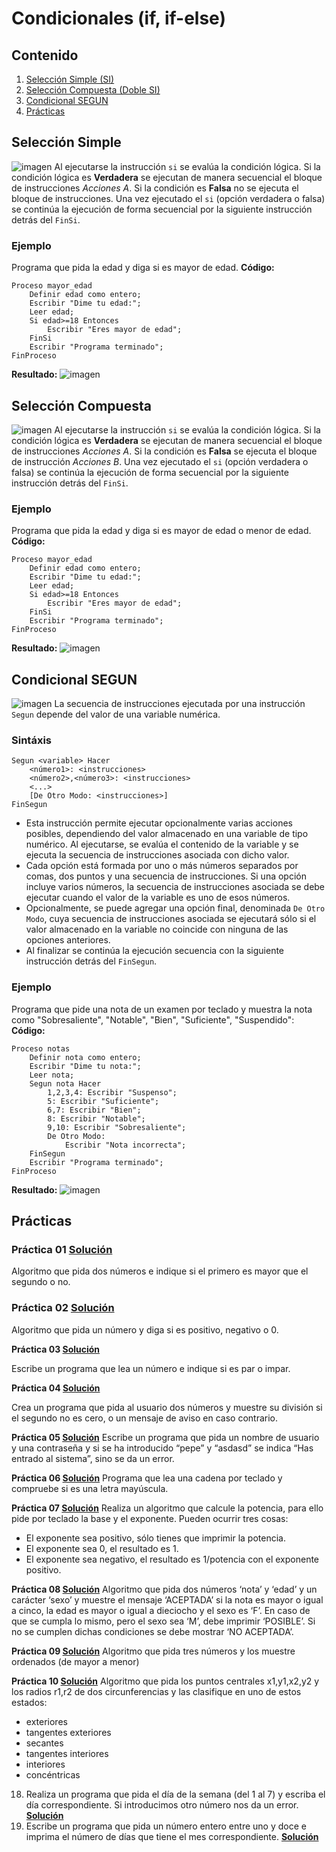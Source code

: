 # Condicionales (if, if-else)

## Contenido
1. [Selección Simple (SI)](#Selección-Simple)
2. [Selección Compuesta (Doble SI)](#Selección-Compuesta)
3. [Condicional SEGUN](#Condicional-SEGUN)
4. [Prácticas](#Prácticas)


## Selección Simple
![imagen](https://github.com/josedom24/curso_programacion/raw/master/curso/u17/img/si.png)
Al ejecutarse la instrucción `si` se evalúa la condición lógica. Si la condición lógica es **Verdadera** se ejecutan de manera secuencial el bloque de instrucciones _Acciones A_. Si la condición es **Falsa** no se ejecuta el bloque de instrucciones. Una vez ejecutado el `si` (opción verdadera o falsa) se continúa la ejecución de forma secuencial por la siguiente instrucción detrás del `FinSi`.
### Ejemplo
Programa que pida la edad y diga si es mayor de edad.
**Código:**
```papyrus
Proceso mayor_edad
	Definir edad como entero;
	Escribir "Dime tu edad:";
	Leer edad;
	Si edad>=18 Entonces
		Escribir "Eres mayor de edad";
	FinSi
	Escribir "Programa terminado";
FinProceso
```
**Resultado:**
![imagen]()

## Selección Compuesta
![imagen](https://github.com/josedom24/curso_programacion/raw/master/curso/u17/img/sidoble.png)
Al ejecutarse la instrucción `si` se evalúa la condición lógica. Si la condición lógica es **Verdadera** se ejecutan de manera secuencial el bloque de instrucciones _Acciones A_. Si la condición es **Falsa** se ejecuta el bloque de instrucción _Acciones B_. Una vez ejecutado el `si` (opción verdadera o falsa) se continúa la ejecución de forma secuencial por la siguiente instrucción detrás del `FinSi`.
### Ejemplo
Programa que pida la edad y diga si es mayor de edad o menor de edad.
**Código:**
```papyrus
Proceso mayor_edad
	Definir edad como entero;
	Escribir "Dime tu edad:";
	Leer edad;
	Si edad>=18 Entonces
		Escribir "Eres mayor de edad";
	FinSi
	Escribir "Programa terminado";
FinProceso
```
**Resultado:**
![imagen]()


## Condicional SEGUN
![imagen](https://github.com/josedom24/curso_programacion/raw/master/curso/u18/img/segun.png)
La secuencia de instrucciones ejecutada por una instrucción `Segun` depende del valor de una variable numérica.

### Sintáxis
```papyrus
Segun <variable> Hacer
    <número1>: <instrucciones>
    <número2>,<número3>: <instrucciones>
    <...>
    [De Otro Modo: <instrucciones>]
FinSegun
```
-   Esta instrucción permite ejecutar opcionalmente varias acciones posibles, dependiendo del valor almacenado en una variable de tipo numérico. Al ejecutarse, se evalúa el contenido de la variable y se ejecuta la secuencia de instrucciones asociada con dicho valor.
-   Cada opción está formada por uno o más números separados por comas, dos puntos y una secuencia de instrucciones. Si una opción incluye varios números, la secuencia de instrucciones asociada se debe ejecutar cuando el valor de la variable es uno de esos números.
-   Opcionalmente, se puede agregar una opción final, denominada  `De Otro Modo`, cuya secuencia de instrucciones asociada se ejecutará sólo si el valor almacenado en la variable no coincide con ninguna de las opciones anteriores.
-   Al finalizar se continúa la ejecución secuencia con la siguiente instrucción detrás del  `FinSegun`.

### Ejemplo
Programa que pide una nota de un examen por teclado y muestra la nota como "Sobresaliente", "Notable", "Bien", "Suficiente", "Suspendido":
**Código:**
```papyrus
Proceso notas
	Definir nota como entero;
	Escribir "Dime tu nota:";
	Leer nota;
	Segun nota Hacer
		1,2,3,4: Escribir "Suspenso";
		5: Escribir "Suficiente";
		6,7: Escribir "Bien";
		8: Escribir "Notable";
		9,10: Escribir "Sobresaliente";
		De Otro Modo:
			Escribir "Nota incorrecta";
	FinSegun
	Escribir "Programa terminado";
FinProceso
```

**Resultado:**
![imagen]()


## Prácticas
### **Práctica 01 [Solución](https://github.com/Ahmed2609/Pseudocodigo-PseInt/blob/main/02-Condicionales/Practicas/Practica01.psc)**
Algoritmo que pida dos números e indique si el primero es mayor que el segundo o no. 

### **Práctica 02 [Solución](https://github.com/Ahmed2609/Pseudocodigo-PseInt/blob/main/02-Condicionales/Practicas/Practica02.psc)**

Algoritmo que pida un número y diga si es positivo, negativo o 0.

**Práctica 03 [Solución](https://github.com/Ahmed2609/Pseudocodigo-PseInt/blob/main/02-Condicionales/Practicas/Practica03.psc)**

Escribe un programa que lea un número e indique si es par o impar.

**Práctica 04 [Solución](https://github.com/Ahmed2609/Pseudocodigo-PseInt/blob/main/02-Condicionales/Practicas/Practica04.psc)**

Crea un programa que pida al usuario dos números y muestre su división si el segundo no es cero, o un mensaje de aviso en caso contrario.

**Práctica 05 [Solución](https://github.com/Ahmed2609/Pseudocodigo-PseInt/blob/main/02-Condicionales/Practicas/Practica05.psc)**
Escribe un programa que pida un nombre de usuario y una contraseña y si se ha introducido “pepe” y “asdasd” se indica “Has entrado al sistema”, sino se da un error. 

**Práctica 06 [Solución](https://github.com/Ahmed2609/Pseudocodigo-PseInt/blob/main/02-Condicionales/Practicas/Practica06.psc)**
Programa que lea una cadena por teclado y compruebe si es una letra mayúscula.

**Práctica 07 [Solución](https://github.com/Ahmed2609/Pseudocodigo-PseInt/blob/main/02-Condicionales/Practicas/Practica07.psc)**
Realiza un algoritmo que calcule la potencia, para ello pide por teclado la base y el exponente. Pueden ocurrir tres cosas:
-   El exponente sea positivo, sólo tienes que imprimir la potencia.
-   El exponente sea 0, el resultado es 1.
-   El exponente sea negativo, el resultado es 1/potencia con el exponente positivo. 

**Práctica 08 [Solución](https://github.com/Ahmed2609/Pseudocodigo-PseInt/blob/main/02-Condicionales/Practicas/Practica08.psc)**
Algoritmo que pida dos números ‘nota’ y ‘edad’ y un carácter ‘sexo’ y muestre el mensaje ‘ACEPTADA’ si la nota es mayor o igual a cinco, la edad es mayor o igual a dieciocho y el sexo es ‘F’. En caso de que se cumpla lo mismo, pero el sexo sea ‘M’, debe imprimir ‘POSIBLE’. Si no se cumplen dichas condiciones se debe mostrar ‘NO ACEPTADA’.

**Práctica 09 [Solución](https://github.com/Ahmed2609/Pseudocodigo-PseInt/blob/main/02-Condicionales/Practicas/Practica09.psc)**
Algoritmo que pida tres números y los muestre ordenados (de mayor a menor)

**Práctica 10 [Solución](https://github.com/Ahmed2609/Pseudocodigo-PseInt/blob/main/02-Condicionales/Practicas/Practica10.psc)**
Algoritmo que pida los puntos centrales x1,y1,x2,y2 y los radios r1,r2 de dos circunferencias y las clasifique en uno de estos estados:
-   exteriores
-   tangentes exteriores
-   secantes
-   tangentes interiores
-   interiores
-   concéntricas


18. Realiza un programa que pida el día de la semana (del 1 al 7) y escriba el día correspondiente. Si introducimos otro número nos da un error.
**[Solución](https://github.com/Ahmed2609/Pseudocodigo-PseInt/blob/main/02-Condicionales/Practicas/Practica18.psc)**
20. Escribe un programa que pida un número entero entre uno y doce e imprima el número de días que tiene el mes correspondiente.
    **[Solución](https://github.com/Ahmed2609/Pseudocodigo-PseInt/blob/main/02-Condicionales/Practicas/Practica19.psc)**

